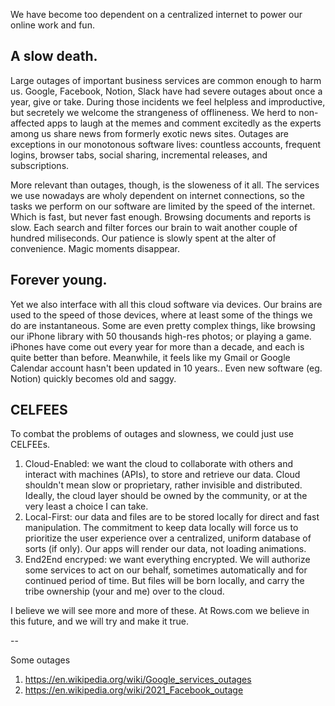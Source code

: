 We have become too dependent on a centralized internet to power our online work and fun.

## A slow death.

Large outages of important business services are common enough to harm us. Google, Facebook, Notion, Slack have had severe outages about once a year, give or take. During those incidents we feel helpless and improductive, but secretely we welcome the strangeness of offlineness. We herd to non-affected apps to laugh at the memes and comment excitedly as the experts among us share news from formerly exotic news sites. Outages are exceptions in our monotonous software lives: countless accounts, frequent logins, browser tabs, social sharing, incremental releases, and subscriptions. 

More relevant than outages, though, is the sloweness of it all. The services we use nowadays are wholy dependent on internet connections, so the tasks we perform on our software are limited by the speed of the internet. Which is fast, but never fast enough. Browsing documents and reports is slow. Each search and filter forces our brain to wait another couple of hundred miliseconds. Our patience is slowly spent at the alter of convenience. Magic moments disappear. 

## Forever young.

Yet we also interface with all this cloud software via devices. Our brains are used to the speed of those devices, where at least some of the things we do are instantaneous. Some are even pretty complex things, like browsing our iPhone library with 50 thousands high-res photos; or playing a game. iPhones have come out every year for more than a decade, and each is quite better than before. Meanwhile, it feels like my Gmail or Google Calendar account hasn't been updated in 10 years.. Even new software (eg. Notion) quickly becomes old and saggy.

## CELFEES

To combat the problems of outages and slowness, we could just use CELFEEs.

1. Cloud-Enabled: we want the cloud to collaborate with others and interact with machines (APIs), to store and retrieve our data. Cloud shouldn't mean slow or proprietary, rather invisible and distributed. Ideally, the cloud layer should be owned by the community, or at the very least a choice I can take.
2. Local-First: our data and files are to be stored locally for direct and fast manipulation. The commitment to keep data locally will force us to prioritize the user experience over a centralized, uniform database of sorts (if only). Our apps will render our data, not loading animations.
3. End2End encryped: we want everything encrypted. We will authorize some services to act on our behalf, sometimes automatically and for continued period of time. But files will be born locally, and carry the tribe ownership (your and me) over to the cloud.

I believe we will see more and more of these. At Rows.com we believe in this future, and we will try and make it true.

-- 

Some outages
1. https://en.wikipedia.org/wiki/Google_services_outages
2. https://en.wikipedia.org/wiki/2021_Facebook_outage

